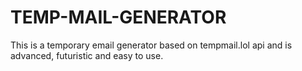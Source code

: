 # TEMP-MAIL-GENERATOR
This is a temporary email generator based on tempmail.lol api and is advanced, futuristic and easy to use.
